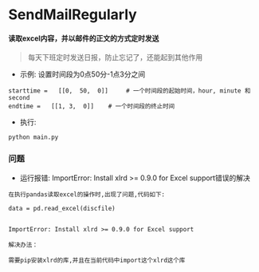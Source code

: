 # SendMailRegularly

#### 读取excel内容，并以邮件的正文的方式定时发送
> 每天下班定时发送日报，防止忘记了，还能起到其他作用

- 示例: 设置时间段为0点50分-1点3分之间
```angular2html
starttime =   [[0,  50,  0]]     # 一个时间段的起始时间，hour, minute 和 second
endtime =   [[1, 3,  0]]    # 一个时间段的终止时间
```

- 执行: 
```angular2html
python main.py
```

### 问题
- 运行报错: ImportError: Install xlrd >= 0.9.0 for Excel support错误的解决
```
在执行pandas读取excel的操作时,出现了问题,代码如下:

data = pd.read_excel(discfile)
 

ImportError: Install xlrd >= 0.9.0 for Excel support

解决办法：

需要pip安装xlrd的库,并且在当前代码中import这个xlrd这个库
```

